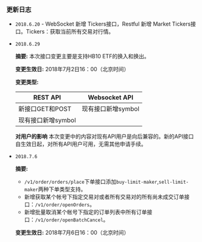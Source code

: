 ### 更新日志
- `2018.6.20` - WebSocket 新增 Tickers接口，Restful 新增 Market Tickers接口。Tickers：获取当前所有交易对行情。

- `2018.6.29` 

  **摘要:** 本次接口变更主要是支持HB10 ETF的换入和换出。

  **变更生效日:** 2018年7月2日16：00（北京时间）

  **变更类型:** 

  REST API    | Websocket API
  ------------|------------
  新接口GET和POST|现有接口新增symbol
  现有接口新增symbol|

  **对用户的影响** 本次变更中的内容对现有API用户是向后兼容的。新的API接口自生效日起，对所有API用户可用，无需其他申请手续。

- `2018.7.6`

  **摘要:** 
  - `/v1/order/orders/place`下单接口添加`buy-limit-maker`,`sell-limit-maker`两种下单类型支持。
  - 新增获取某个帐号下指定交易对或者所有交易对的所有尚未成交订单接口：`/v1/order/openOrders`。
  - 新增批量取消某个帐号下指定的订单列表中所有订单接口：`/v1/order/openBatchCancel`。
  
  **变更生效日:** 2018年7月6日16：00（北京时间）
  

